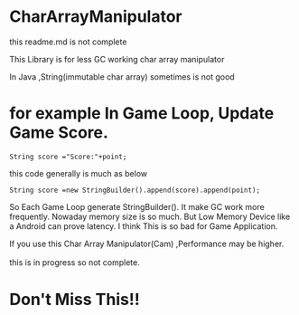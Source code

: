 # CharArrayManipulator
this readme.md is not complete

This Library is for less GC working char array manipulator

In Java ,String(immutable char array) sometimes is not good 

# for example In Game Loop, Update Game Score.

`String score ="Score:"+point;`

this code generally  is much as below

`String score =new StringBuilder().append(score).append(point);`

So Each Game Loop generate StringBuilder(). It make GC work more frequently.
Nowaday memory size is so much.
But Low Memory Device like a Android can prove latency.
I think This is so bad for Game Application.

If you use this Char Array Manipulator(Cam) ,Performance may be higher.

this is in progress so not complete.　
# Don't Miss This!!
